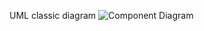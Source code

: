UML classic diagram
![Component Diagram](https://github.com/user-attachments/assets/d022c19f-1a1c-4a28-83c0-dd3b6f4ebbe5)
